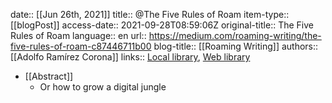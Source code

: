 date:: [[Jun 26th, 2021]]
title:: @The Five Rules of Roam
item-type:: [[blogPost]]
access-date:: 2021-09-28T08:59:06Z
original-title:: The Five Rules of Roam
language:: en
url:: https://medium.com/roaming-writing/the-five-rules-of-roam-c87446711b00
blog-title:: [[Roaming Writing]]
authors:: [[Adolfo Ramírez Corona]]
links:: [Local library](zotero://select/library/items/8GC8W7K4), [Web library](https://www.zotero.org/users/7413965/items/8GC8W7K4)

- [[Abstract]]
	- Or how to grow a digital jungle